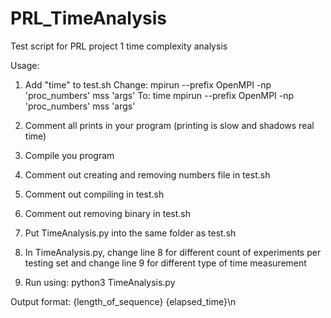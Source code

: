 # PRL_TimeAnalysis
Test script for PRL project 1 time complexity analysis

Usage:
1. Add "time" to test.sh
Change: mpirun --prefix OpenMPI -np 'proc_numbers' mss 'args'
To: time mpirun --prefix OpenMPI -np 'proc_numbers' mss 'args'

2. Comment all prints in your program (printing is slow and shadows real time)

3. Compile you program

4. Comment out creating and removing numbers file in test.sh

5. Comment out compiling in test.sh

6. Comment out removing binary in test.sh

7. Put TimeAnalysis.py into the same folder as test.sh

8. In TimeAnalysis.py, change line 8 for different count of experiments per testing set and change line 9 for different type of time measurement

9. Run using: python3 TimeAnalysis.py

Output format:
{length_of_sequence} {elapsed_time}\n
